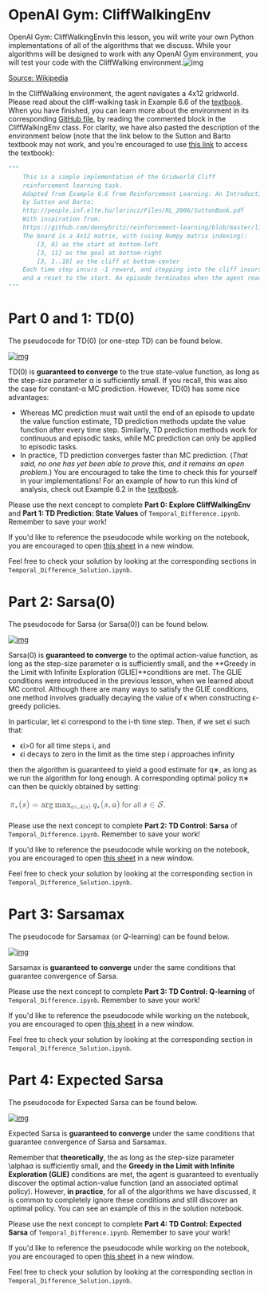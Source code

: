 # OpenAI Gym: CliffWalkingEnv

OpenAI Gym: CliffWalkingEnvIn this lesson, you will write your own Python implementations of all of the algorithms that we discuss. While your algorithms will be designed to work with any OpenAI Gym environment, you will test your code with the CliffWalking environment.![img](https://d17h27t6h515a5.cloudfront.net/topher/2017/October/59de4705_matengai-of-kuniga-coast-in-oki-island-shimane-pref600/matengai-of-kuniga-coast-in-oki-island-shimane-pref600.jpg)

[Source: Wikipedia](https://classroom.udacity.com/nanodegrees/nd101-ent/parts/b4ed3716-d168-4db5-b74b-f224744550e2/modules/6c24dd74-5fba-4e0d-ab27-0f117c2778f1/lessons/6c6446dc-86c8-4b1c-a8e4-33cb33cbfae7/concepts/85012ae2-95cc-4216-822e-0e9f79b483f1#)

In the CliffWalking environment, the agent navigates a 4x12 gridworld. Please read about the cliff-walking task in Example 6.6 of the [textbook](http://go.udacity.com/rl-textbook). When you have finished, you can learn more about the environment in its corresponding [GitHub file](https://github.com/openai/gym/blob/master/gym/envs/toy_text/cliffwalking.py), by reading the commented block in the CliffWalkingEnv class. For clarity, we have also pasted the description of the environment below (note that the link below to the Sutton and Barto textbook may not work, and you're encouraged to use [this link](http://go.udacity.com/rl-textbook) to access the textbook):

```python
"""
    This is a simple implementation of the Gridworld Cliff
    reinforcement learning task.
    Adapted from Example 6.6 from Reinforcement Learning: An Introduction
    by Sutton and Barto:
    http://people.inf.elte.hu/lorincz/Files/RL_2006/SuttonBook.pdf
    With inspiration from:
    https://github.com/dennybritz/reinforcement-learning/blob/master/lib/envs/cliff_walking.py
    The board is a 4x12 matrix, with (using Numpy matrix indexing):
        [3, 0] as the start at bottom-left
        [3, 11] as the goal at bottom-right
        [3, 1..10] as the cliff at bottom-center
    Each time step incurs -1 reward, and stepping into the cliff incurs -100 reward 
    and a reset to the start. An episode terminates when the agent reaches the goal.
"""
```

# Part 0 and 1: TD(0)

The pseudocode for TD(0) (or one-step TD) can be found below.

[![img](https://d17h27t6h515a5.cloudfront.net/topher/2017/October/59dfc20c_td-prediction/td-prediction.png)](https://classroom.udacity.com/nanodegrees/nd101-ent/parts/b4ed3716-d168-4db5-b74b-f224744550e2/modules/6c24dd74-5fba-4e0d-ab27-0f117c2778f1/lessons/6c6446dc-86c8-4b1c-a8e4-33cb33cbfae7/concepts/76343403-fafe-4634-ae2d-6484b233e0f9#)

TD(0) is **guaranteed to converge** to the true state-value function, as long as the step-size parameter α is sufficiently small. If you recall, this was also the case for constant-α MC prediction. However, TD(0) has some nice advantages:

- Whereas MC prediction must wait until the end of an episode to update the value function estimate, TD prediction methods update the value function after every time step. Similarly, TD prediction methods work for continuous and episodic tasks, while MC prediction can only be applied to episodic tasks.
- In practice, TD prediction converges faster than MC prediction. (*That said, no one has yet been able to prove this, and it remains an open problem.*) You are encouraged to take the time to check this for yourself in your implementations! For an example of how to run this kind of analysis, check out Example 6.2 in the [textbook](http://go.udacity.com/rl-textbook).

Please use the next concept to complete **Part 0: Explore CliffWalkingEnv** and **Part 1: TD Prediction: State Values** of `Temporal_Difference.ipynb`. Remember to save your work!

If you'd like to reference the pseudocode while working on the notebook, you are encouraged to open [this sheet](https://github.com/udacity/rl-cheatsheet/blob/master/cheatsheet.pdf) in a new window.

Feel free to check your solution by looking at the corresponding sections in `Temporal_Difference_Solution.ipynb`.

# Part 2: Sarsa(0)

The pseudocode for Sarsa (or Sarsa(0)) can be found below.

[![img](https://d17h27t6h515a5.cloudfront.net/topher/2017/October/59dfd2f8_sarsa/sarsa.png)](https://classroom.udacity.com/nanodegrees/nd101-ent/parts/b4ed3716-d168-4db5-b74b-f224744550e2/modules/6c24dd74-5fba-4e0d-ab27-0f117c2778f1/lessons/6c6446dc-86c8-4b1c-a8e4-33cb33cbfae7/concepts/f27a2426-3620-43a2-8284-f3bc476634e0#)

Sarsa(0) is **guaranteed to converge** to the optimal action-value function, as long as the step-size parameter α is sufficiently small, and the **Greedy in the Limit with Infinite Exploration (GLIE)**conditions are met. The GLIE conditions were introduced in the previous lesson, when we learned about MC control. Although there are many ways to satisfy the GLIE conditions, one method involves gradually decaying the value of ϵ when constructing ϵ-greedy policies.

In particular, let ϵi correspond to the i-th time step. Then, if we set ϵi such that:

- ϵi>0 for all time steps i, and
- ϵi decays to zero in the limit as the time step i approaches infinity

then the algorithm is guaranteed to yield a good estimate for q∗, as long as we run the algorithm for long enough. A corresponding optimal policy π∗ can then be quickly obtained by setting:

![](./assets/part_2_1.png)

Please use the next concept to complete **Part 2: TD Control: Sarsa** of `Temporal_Difference.ipynb`. Remember to save your work!

If you'd like to reference the pseudocode while working on the notebook, you are encouraged to open [this sheet](https://github.com/udacity/rl-cheatsheet/blob/master/cheatsheet.pdf) in a new window.

Feel free to check your solution by looking at the corresponding section in `Temporal_Difference_Solution.ipynb`.

# Part 3: Sarsamax

The pseudocode for Sarsamax (or *Q*-learning) can be found below.

[![img](https://d17h27t6h515a5.cloudfront.net/topher/2017/October/59dff721_sarsamax/sarsamax.png)](https://classroom.udacity.com/nanodegrees/nd101-ent/parts/b4ed3716-d168-4db5-b74b-f224744550e2/modules/6c24dd74-5fba-4e0d-ab27-0f117c2778f1/lessons/6c6446dc-86c8-4b1c-a8e4-33cb33cbfae7/concepts/453aaf31-cb5b-43e4-b64f-b87ff88dff65#)

Sarsamax is **guaranteed to converge** under the same conditions that guarantee convergence of Sarsa.

Please use the next concept to complete **Part 3: TD Control: Q-learning** of `Temporal_Difference.ipynb`. Remember to save your work!

If you'd like to reference the pseudocode while working on the notebook, you are encouraged to open [this sheet](https://github.com/udacity/rl-cheatsheet/blob/master/cheatsheet.pdf) in a new window.

Feel free to check your solution by looking at the corresponding section in `Temporal_Difference_Solution.ipynb`.

# Part 4: Expected Sarsa

The pseudocode for Expected Sarsa can be found below.

[![img](https://d17h27t6h515a5.cloudfront.net/topher/2017/October/59dffa3d_expected-sarsa/expected-sarsa.png)](https://classroom.udacity.com/nanodegrees/nd101-ent/parts/b4ed3716-d168-4db5-b74b-f224744550e2/modules/6c24dd74-5fba-4e0d-ab27-0f117c2778f1/lessons/6c6446dc-86c8-4b1c-a8e4-33cb33cbfae7/concepts/56614a53-7e82-48f3-a9fb-1e2db9e3c312#)

Expected Sarsa is **guaranteed to converge** under the same conditions that guarantee convergence of Sarsa and Sarsamax.

Remember that **theoretically**, the as long as the step-size parameter \alphaα is sufficiently small, and the **Greedy in the Limit with Infinite Exploration (GLIE)** conditions are met, the agent is guaranteed to eventually discover the optimal action-value function (and an associated optimal policy). However, **in practice**, for all of the algorithms we have discussed, it is common to completely ignore these conditions and still discover an optimal policy. You can see an example of this in the solution notebook.

Please use the next concept to complete **Part 4: TD Control: Expected Sarsa** of `Temporal_Difference.ipynb`. Remember to save your work!

If you'd like to reference the pseudocode while working on the notebook, you are encouraged to open [this sheet](https://github.com/udacity/rl-cheatsheet/blob/master/cheatsheet.pdf) in a new window.

Feel free to check your solution by looking at the corresponding section in `Temporal_Difference_Solution.ipynb`.

